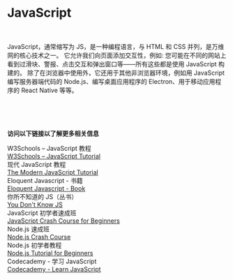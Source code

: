 # JavaScript

<br>

JavaScript，通常缩写为 JS，是一种编程语言，与 HTML 和 CSS 并列，是万维网的核心技术之一。 它允许我们向页面添加交互性，例如: 您可能在不同的网站上看到过滑块、警报、点击交互和弹出窗口等——所有这些都是使用 JavaScript 构建的。 除了在浏览器中使用外，它还用于其他非浏览器环境，例如用 JavaScript 编写服务器端代码的 Node.js、编写桌面应用程序的 Electron、用于移动应用程序的 React Native 等等。

<br>
<br>
<br>

**访问以下链接以了解更多相关信息**<br>

W3Schools – JavaScript 教程<br>
[W3Schools – JavaScript Tutorial](https://www.w3schools.com/js/)<br>
现代 JavaScript 教程<br>
[The Modern JavaScript Tutorial](https://javascript.info/)<br>
Eloquent Javascript - 书籍<br>
[Eloquent Javascript - Book](https://eloquentjavascript.net/)<br>
你所不知道的 JS（丛书）<br>
[You Don't Know JS](https://github.com/getify/You-Dont-Know-JS)<br>
JavaScript 初学者速成班<br>
[JavaScript Crash Course for Beginners](https://youtu.be/hdI2bqOjy3c)<br>
Node.js 速成班<br>
[Node.js Crash Course](https://www.youtube.com/watch?v=fBNz5xF-Kx4)<br>
Node.js 初学者教程<br>
[Node.js Tutorial for Beginners](https://www.youtube.com/watch?v=TlB_eWDSMt4)<br>
Codecademy - 学习 JavaScript<br>
[Codecademy - Learn JavaScript](https://www.codecademy.com/learn/introduction-to-javascript)<br>